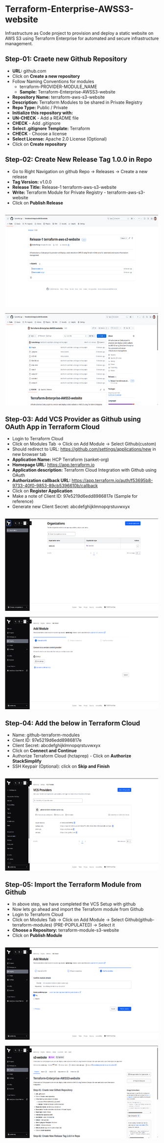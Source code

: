# Terraform-Enterprise-AWSS3-website
Infrastructure as Code project to provision and deploy a static website on AWS S3 using Terraform Enterprise for automated and secure infrastructure management.

## Step-01: Craete new Github Repository
- **URL:** github.com
- Click on **Create a new repository**
- Follow Naming Conventions for modules
  - terraform-PROVIDER-MODULE_NAME
  - **Sample:** Terraform-Enterprise-AWSS3-website
- **Repository Name:** terraform-aws-s3-website
- **Description:** Terraform Modules to be shared in Private Registry
- **Repo Type:** Public / Private
- **Initialize this repository with:**
- **UN-CHECK** - Add a README file
- **CHECK** - Add .gitignore 
- **Select .gitignore Template:** Terraform
- **CHECK** - Choose a license
- **Select License:** Apache 2.0 License  (Optional)
- Click on **Create repository**

## Step-02: Create New Release Tag 1.0.0 in Repo
- Go to Right Navigation on github Repo -> Releases -> Create a new release
- **Tag Version:** v1.0.0
- **Release Title:** Release-1 terraform-aws-s3-website
- **Write:** Terraform Module for Private Registry - terraform-aws-s3-website
- Click on **Publish Release**
<br>
<img src="images/Git-tag-image.png" alt="run" width="500" height="300">
<br>  
<br>
<img src="images/Git-Repo-image.png" alt="run" width="500" height="300">
<br>  


## Step-03: Add VCS Provider as Github using OAuth App in Terraform Cloud
- Login to Terraform Cloud
- Click on Modules Tab -> Click on Add Module -> Select Github(custom)
- Should redirect to URL: https://github.com/settings/applications/new in new browser tab
- **Application Name:** HCP Terraform (sanket-org) 
- **Homepage URL:**	https://app.terraform.io 
- **Application description:**	Terraform Cloud Integration with Github using OAuth 
- **Authorization callback URL:**	https://app.terraform.io/auth/f53695b8-9733-40f0-9853-89cb5396610b/callback 
- Click on **Register Application**
- Make a note of Client ID: 97e5219d6edd8986817e (Sample for reference)
- Generate new Client Secret: abcdefghijklmnopqrstuvwxyx

<br>
<img src="images/Terraform-Org-image.png" alt="run" width="500" height="300">
<br> 
<br>
<img src="images/Terraform-modules-image.png" alt="run" width="500" height="300">
<br> 

## Step-04: Add the below in Terraform Cloud
- Name: github-terraform-modules
- Client ID: 97e5219d6edd8986817e
- Client Secret: abcdefghijklmnopqrstuvwxyx
- Click on **Connect and Continue**
- Authorize Terraform Cloud (hctaprep) - Click on **Authorize StackSimplify**
- SSH Keypair (Optional): click on **Skip and Finish**
<br>
<img src="images/Terraform-VCS-image.png" alt="run" width="500" height="300">
<br> 

## Step-05: Import the Terraform Module from Github
- In above step, we have completed the VCS Setup with github
- Now lets go ahead and import the Terraform module from Github
- Login to Terraform Cloud
- Click on Modules Tab -> Click on Add Module -> Select Github(github-terraform-modules) (PRE-POPULATED) -> Select it
- **Choose a Repository:** terraform-module-s3-website
- Click on **Publish Module**
<br>
<img src="images/Terraform-modules-1-image.png" alt="run" width="500" height="300">
<br> 
<br>
<img src="images/Terraform-modules-2-image.png" alt="run" width="500" height="300">
<br> 



